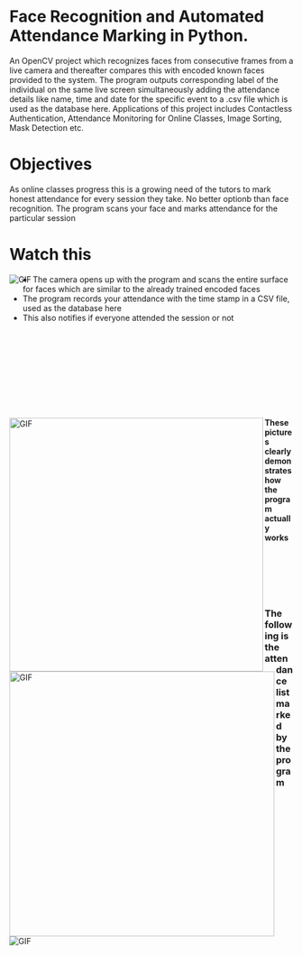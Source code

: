 # Face Recognition and Automated Attendance Marking in Python.


An OpenCV project which recognizes faces from consecutive frames from a live camera and thereafter compares this with encoded known faces provided to the system.
The program outputs corresponding label of the individual on the same live screen simultaneously adding the attendance details like name, time and date for the specific event to a .csv file which is used as the database here.
Applications of this project includes Contactless Authentication, Attendance Monitoring for Online Classes, Image Sorting, Mask Detection etc.

# Objectives
As online classes progress this is a growing need of the tutors to mark honest attendance for every session they take. No better optionb than face recognition. The program scans your face and marks attendance for the particular session
 
# Watch this

<img align="left" alt="GIF" src="https://github.com/adi-code22/Face-Recognition-and-Automated-Attendance-Marking/blob/master/files/ezgif.com-gif-maker.gif?raw=true"/>  

- The camera opens up with the program and scans the entire surface for faces which are similar to the already trained encoded faces
- The program records your attendance with the time stamp in a CSV file, used as the database here
- This also notifies if everyone attended the session or not
<p>&nbsp;</p>
<p>&nbsp;</p>
<p>&nbsp;</p>

<p>&nbsp;</p>
<p>&nbsp;</p>
<img align="left" alt="GIF" src="https://github.com/adi-code22/Face-Recognition-and-Automated-Attendance-Marking/blob/master/files/mark.PNG?raw=true" width="450"/>  

<img align="left" alt="GIF" src="https://github.com/adi-code22/Face-Recognition-and-Automated-Attendance-Marking/blob/master/files/bill.PNG?raw=true"  width="470"/>


**These pictures clearly demonstrates how the program actually works**
<p>&nbsp;</p>

<p>&nbsp;</p>

<p>&nbsp;</p>

### The following is the attendance list marked by  the program
<img align="left" alt="GIF" src="https://github.com/adi-code22/Face-Recognition-and-Automated-Attendance-Marking/blob/master/files/Capture.PNG?raw=true"/>  



